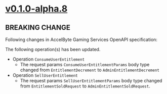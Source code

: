 # [v0.1.0-alpha.8]

## BREAKING CHANGE

Following changes in AccelByte Gaming Services OpenAPI specification:


The following operation(s) has been updated.

- Operation `ConsumeUserEntitlement`
    - The request params `ConsumeUserEntitlementParams` body type changed from `EntitlementDecrement`
      to `AdminEntitlementDecrement`
- Operation `SellUserEntitlement`
    - The request params `SellUserEntitlementParams` body type changed from `EntitlementSoldRequest`
      to `AdminEntitlementSoldRequest`.

[v0.1.0-alpha.8]: https://github.com/AccelByte/accelbyte-go-modular-sdk/compare/platform-sdk/v0.1.0-alpha.7..v0.1.0-alpha.8